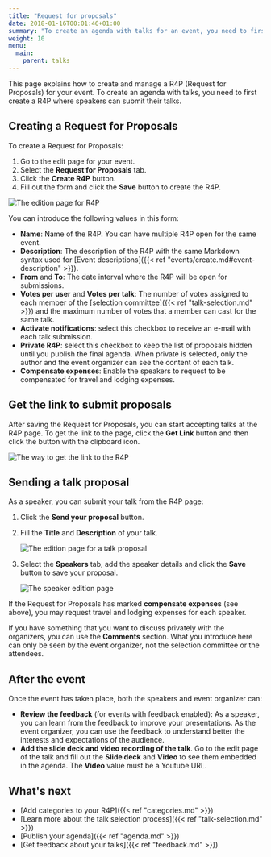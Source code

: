 ```yaml
---
title: "Request for proposals"
date: 2018-01-16T00:01:46+01:00
summary: "To create an agenda with talks for an event, you need to first create a Request for proposals where speakers can submit their talks."
weight: 10
menu:
  main:
    parent: talks
---
```


This page explains how to create and manage a R4P (Request for Proposals) for your event. To create an agenda with talks, you need to first create a R4P where speakers can submit their talks.

## Creating a Request for Proposals

To create a Request for Proposals:

1. Go to the edit page for your event.
2. Select the **Request for Proposals** tab.
3. Click the **Create R4P** button.
4. Fill out the form and click the **Save** button to create the R4P.

![The edition page for R4P](/img/screenshots/talks/r4p-edit.jpg)

You can introduce the following values in this form:

- **Name**: Name of the R4P. You can have multiple R4P open for the same event.
- **Description**: The description of the R4P with the same Markdown syntax used for [Event descriptions]({{< ref "events/create.md#event-description" >}}).
- **From** and **To**: The date interval where the R4P will be open for submissions.
- **Votes per user** and **Votes per talk**: The number of votes assigned to each member of the [selection committee]({{< ref "talk-selection.md" >}}) and the maximum number of votes that a member can cast for the same talk.
- **Activate notifications**: select this checkbox to receive an e-mail with each talk submission.
- **Private R4P**: select this checkbox to keep the list of proposals hidden until you publish the final agenda. When private is selected, only the author and the event organizer can see the content of each talk.
- **Compensate expenses**: Enable the speakers to request to be compensated for travel and lodging expenses.

## Get the link to submit proposals

After saving the Request for Proposals, you can start accepting talks at the R4P page. To get the link to the page, click the **Get Link** button and then click the button with the clipboard icon.

![The way to get the link to the R4P](/img/screenshots/talks/r4p-link.jpg)

## Sending a talk proposal

As a speaker, you can submit your talk from the R4P page:

1. Click the **Send your proposal** button.
2. Fill the **Title** and **Description** of your talk.

   ![The edition page for a talk proposal](/img/screenshots/talks/talk-edit.jpg)

3. Select the **Speakers** tab, add the speaker details and click the **Save** button to save your proposal.

   ![The speaker edition page](/img/screenshots/talks/speaker-edit.jpg)

If the Request for Proposals has marked **compensate expenses** (see above), you may request travel and lodging expenses for each speaker.

<aside class="note">
If you have something that you want to discuss privately with the organizers, you can use the <b>Comments</b> section. What you introduce here can only be seen by the event organizer, not the selection committee or the attendees.
</aside>

## After the event

Once the event has taken place, both the speakers and event organizer can:

- **Review the feedback** (for events with feedback enabled): As a speaker, you can learn from the feedback to improve your presentations. As the event organizer, you can use the feedback to understand better the interests and expectations of the audience.
- **Add the slide deck and video recording of the talk**. Go to the edit page of the talk and fill out the **Slide deck** and **Video** to see them embedded in the agenda. The **Video** value must be a Youtube URL.

## What's next

- [Add categories to your R4P]({{< ref "categories.md" >}})
- [Learn more about the talk selection process]({{< ref "talk-selection.md" >}})
- [Publish your agenda]({{< ref "agenda.md" >}})
- [Get feedback about your talks]({{< ref "feedback.md" >}})
